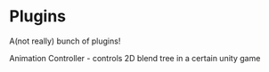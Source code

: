 # Plugins
A(not really) bunch of plugins!

Animation Controller - controls 2D blend tree in a certain unity game

